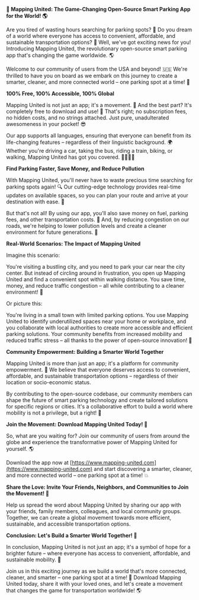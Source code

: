 **🚀 Mapping United: The Game-Changing Open-Source Smart Parking App for the World! 🌎**

Are you tired of wasting hours searching for parking spots? 🤯 Do you dream of a world where everyone has access to convenient, affordable, and sustainable transportation options? 🌟 Well, we've got exciting news for you! Introducing Mapping United, the revolutionary open-source smart parking app that's changing the game worldwide. 🌎

Welcome to our community of users from the USA and beyond! 🇺🇸 We're thrilled to have you on board as we embark on this journey to create a smarter, cleaner, and more connected world – one parking spot at a time! 💚

**100% Free, 100% Accessible, 100% Global**

Mapping United is not just an app; it's a movement. 🌟 And the best part? It's completely free to download and use! 🤑 That's right; no subscription fees, no hidden costs, and no strings attached. Just pure, unadulterated awesomeness in your pocket! 😎

Our app supports all languages, ensuring that everyone can benefit from its life-changing features – regardless of their linguistic background. 🌍 Whether you're driving a car, taking the bus, riding a train, biking, or walking, Mapping United has got you covered. 🚴‍♂️🚌🚂

**Find Parking Faster, Save Money, and Reduce Pollution**

With Mapping United, you'll never have to waste precious time searching for parking spots again! 🔍 Our cutting-edge technology provides real-time updates on available spaces, so you can plan your route and arrive at your destination with ease. 📍

But that's not all! By using our app, you'll also save money on fuel, parking fees, and other transportation costs. 💸 And, by reducing congestion on our roads, we're helping to lower pollution levels and create a cleaner environment for future generations. 🌿

**Real-World Scenarios: The Impact of Mapping United**

Imagine this scenario:

You're visiting a bustling city, and you need to park your car near the city center. But instead of circling around in frustration, you open up Mapping United and find a convenient spot within walking distance. You save time, money, and reduce traffic congestion – all while contributing to a cleaner environment! 🌟

Or picture this:

You're living in a small town with limited parking options. You use Mapping United to identify underutilized spaces near your home or workplace, and you collaborate with local authorities to create more accessible and efficient parking solutions. Your community benefits from increased mobility and reduced traffic stress – all thanks to the power of open-source innovation! 🌈

**Community Empowerment: Building a Smarter World Together**

Mapping United is more than just an app; it's a platform for community empowerment. 🌟 We believe that everyone deserves access to convenient, affordable, and sustainable transportation options – regardless of their location or socio-economic status.

By contributing to the open-source codebase, our community members can shape the future of smart parking technology and create tailored solutions for specific regions or cities. It's a collaborative effort to build a world where mobility is not a privilege, but a right! 🌈

**Join the Movement: Download Mapping United Today! 📲**

So, what are you waiting for? Join our community of users from around the globe and experience the transformative power of Mapping United for yourself. 🌎

Download the app now at [https://www.mapping-united.com](https://www.mapping-united.com) and start discovering a smarter, cleaner, and more connected world – one parking spot at a time! 💥

**Share the Love: Invite Your Friends, Neighbors, and Communities to Join the Movement! 🤝**

Help us spread the word about Mapping United by sharing our app with your friends, family members, colleagues, and local community groups. Together, we can create a global movement towards more efficient, sustainable, and accessible transportation options.

**Conclusion: Let's Build a Smarter World Together! 🌟**

In conclusion, Mapping United is not just an app; it's a symbol of hope for a brighter future – where everyone has access to convenient, affordable, and sustainable mobility. 🌈

Join us in this exciting journey as we build a world that's more connected, cleaner, and smarter – one parking spot at a time! 💚 Download Mapping United today, share it with your loved ones, and let's create a movement that changes the game for transportation worldwide! 🌎